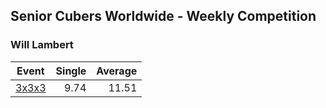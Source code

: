 ## Senior Cubers Worldwide - Weekly Competition
### Will Lambert

| Event | Single | Average |
| -- | --: | --: |
| [3x3x3](will_lambert/333.md) | 9.74 | 11.51 |  |

<!-- Global site tag (gtag.js) - Google Analytics -->
<script async src="https://www.googletagmanager.com/gtag/js?id=UA-86348435-3"></script>
<script>window.dataLayer = window.dataLayer || []; function gtag() {dataLayer.push(arguments);} gtag('js', new Date()); gtag('config', 'UA-86348435-3');</script>
